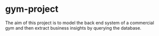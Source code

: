 # gym-project
The aim of this project is to model the back end system of a commercial gym and then extract business insights by querying the database.
